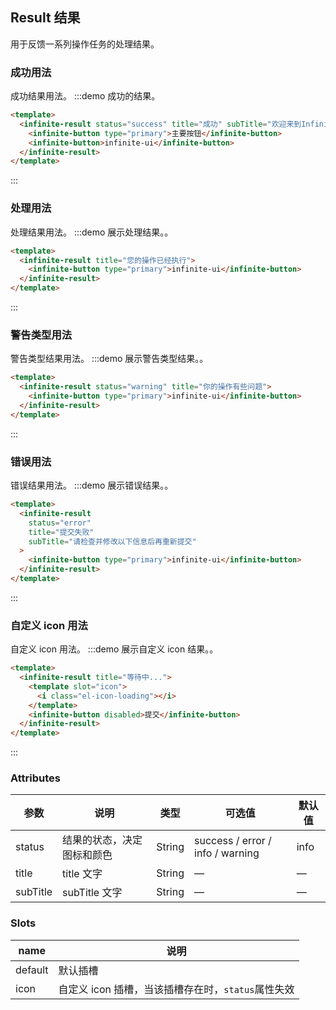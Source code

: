 ## Result 结果

用于反馈一系列操作任务的处理结果。

### 成功用法

成功结果用法。
:::demo 成功的结果。

```html
<template>
  <infinite-result status="success" title="成功" subTitle="欢迎来到Infinite-ui">
    <infinite-button type="primary">主要按钮</infinite-button>
    <infinite-button>infinite-ui</infinite-button>
  </infinite-result>
</template>
```

:::

### 处理用法

处理结果用法。
:::demo 展示处理结果。。

```html
<template>
  <infinite-result title="您的操作已经执行">
    <infinite-button type="primary">infinite-ui</infinite-button>
  </infinite-result>
</template>
```

:::

### 警告类型用法

警告类型结果用法。
:::demo 展示警告类型结果。。

```html
<template>
  <infinite-result status="warning" title="你的操作有些问题">
    <infinite-button type="primary">infinite-ui</infinite-button>
  </infinite-result>
</template>
```

:::

### 错误用法

错误结果用法。
:::demo 展示错误结果。。

```html
<template>
  <infinite-result
    status="error"
    title="提交失败"
    subTitle="请检查并修改以下信息后再重新提交"
  >
    <infinite-button type="primary">infinite-ui</infinite-button>
  </infinite-result>
</template>
```

:::

### 自定义 icon 用法

自定义 icon 用法。
:::demo 展示自定义 icon 结果。。

```html
<template>
  <infinite-result title="等待中...">
    <template slot="icon">
      <i class="el-icon-loading"></i>
    </template>
    <infinite-button disabled>提交</infinite-button>
  </infinite-result>
</template>
```

:::

### Attributes

| 参数     | 说明                       | 类型   | 可选值                           | 默认值 |
| -------- | -------------------------- | ------ | -------------------------------- | ------ |
| status   | 结果的状态，决定图标和颜色 | String | success / error / info / warning | info   |
| title    | title 文字                 | String | —                                | —      |
| subTitle | subTitle 文字              | String | —                                | —      |

### Slots

| name    | 说明                                               |
| ------- | -------------------------------------------------- |
| default | 默认插槽                                           |
| icon    | 自定义 icon 插槽，当该插槽存在时，`status`属性失效 |
